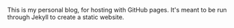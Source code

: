 This is my personal blog, for hosting with GitHub pages. It's meant to
be run through Jekyll to create a static website.
